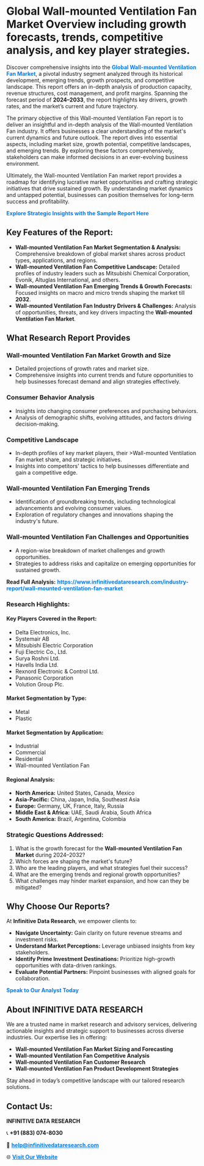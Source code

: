 <h1>Global Wall-mounted Ventilation Fan Market Overview including growth forecasts, trends, competitive analysis, and key player strategies.</h1>
<p>
Discover comprehensive insights into the 
<a href="https://www.infinitivedataresearch.com/industry-report/wall-mounted-ventilation-fan-market" rel="dofollow" style="color: #007BFF; text-decoration: none;"><strong>Global Wall-mounted Ventilation Fan Market</strong></a>, a pivotal industry segment analyzed through its historical development, emerging trends, growth prospects, and competitive landscape. This report offers an in-depth analysis of production capacity, revenue structures, cost management, and profit margins. Spanning the forecast period of <strong>2024–2033</strong>, the report highlights key drivers, growth rates, and the market’s current and future trajectory.
</p>
<p>
The primary objective of this Wall-mounted Ventilation Fan report is to deliver an insightful and in-depth analysis of the Wall-mounted Ventilation Fan industry. It offers businesses a clear understanding of the market's current dynamics and future outlook. The report dives into essential aspects, including market size, growth potential, competitive landscapes, and emerging trends. By exploring these factors comprehensively, stakeholders can make informed decisions in an ever-evolving business environment.
</p>
<p>
Ultimately, the Wall-mounted Ventilation Fan market report provides a roadmap for identifying lucrative market opportunities and crafting strategic initiatives that drive sustained growth. By understanding market dynamics and untapped potential, businesses can position themselves for long-term success and profitability.
</p>
<p>
<a href="https://www.infinitivedataresearch.com/request-sample/reportId=104159" style="color: #007BFF; text-decoration: none;"><strong>Explore Strategic Insights with the Sample Report Here</strong></a>
</p>

<h2>Key Features of the Report:</h2>
<ul>
<li><strong>Wall-mounted Ventilation Fan Market Segmentation & Analysis:</strong> Comprehensive breakdown of global market shares across product types, applications, and regions.</li>
<li><strong>Wall-mounted Ventilation Fan Competitive Landscape:</strong> Detailed profiles of industry leaders such as Mitsubishi Chemical Corporation, Evonik, Altuglas International, and others.</li>
<li><strong>Wall-mounted Ventilation Fan Emerging Trends & Growth Forecasts:</strong> Focused insights on macro and micro trends shaping the market till <strong>2032</strong>.</li>
<li><strong>Wall-mounted Ventilation Fan Industry Drivers & Challenges:</strong> Analysis of opportunities, threats, and key drivers impacting the <strong>Wall-mounted Ventilation Fan Market</strong>.</li>
</ul>

<h2>What Research Report Provides</h2>
<h3>Wall-mounted Ventilation Fan Market Growth and Size</h3>
<ul>
<li>Detailed projections of growth rates and market size.</li>
<li>Comprehensive insights into current trends and future opportunities to help businesses forecast demand and align strategies effectively.</li>
</ul>

<h3>Consumer Behavior Analysis</h3>
<ul>
<li>Insights into changing consumer preferences and purchasing behaviors.</li>
<li>Analysis of demographic shifts, evolving attitudes, and factors driving decision-making.</li>
</ul>

<h3>Competitive Landscape</h3>
<ul>
<li>In-depth profiles of key market players, their >Wall-mounted Ventilation Fan market share, and strategic initiatives.</li>
<li>Insights into competitors' tactics to help businesses differentiate and gain a competitive edge.</li>
</ul>

<h3>Wall-mounted Ventilation Fan Emerging Trends</h3>
<ul>
<li>Identification of groundbreaking trends, including technological advancements and evolving consumer values.</li>
<li>Exploration of regulatory changes and innovations shaping the industry's future.</li>
</ul>

<h3>Wall-mounted Ventilation Fan Challenges and Opportunities</h3>
<ul>
<li>A region-wise breakdown of market challenges and growth opportunities.</li>
<li>Strategies to address risks and capitalize on emerging opportunities for sustained growth.</li>
</ul>
<p><strong>Read Full Analysis:</strong> <a href="https://www.infinitivedataresearch.com/industry-report/wall-mounted-ventilation-fan-market" rel="dofollow" style="color: #007BFF; text-decoration: none;"><strong>https://www.infinitivedataresearch.com/industry-report/wall-mounted-ventilation-fan-market</strong></a></p>
<h3>Research Highlights:</h3>
<h4>Key Players Covered in the Report:</h4>
<ul><li>Delta Electronics, Inc.</li><li>Systemair AB</li><li>Mitsubishi Electric Corporation</li><li>Fuji Electric Co., Ltd.</li><li>Surya Roshni Ltd.</li><li>Havells India Ltd.</li><li>Rexnord Electronic &amp; Control Ltd.</li><li>Panasonic Corporation</li><li>Volution Group Plc.</li></ul>
<h4>Market Segmentation by Type:</h4>
<ul><li>Metal</li><li>Plastic</li></ul>
<h4>Market Segmentation by Application:</h4>
<ul><li>Industrial</li><li>Commercial</li><li>Residential</li><li>Wall-mounted Ventilation Fan</li></ul>

<h4>Regional Analysis:</h4>
<ul>
<li><strong>North America:</strong> United States, Canada, Mexico</li>
<li><strong>Asia-Pacific:</strong> China, Japan, India, Southeast Asia</li>
<li><strong>Europe:</strong> Germany, UK, France, Italy, Russia</li>
<li><strong>Middle East & Africa:</strong> UAE, Saudi Arabia, South Africa</li>
<li><strong>South America:</strong> Brazil, Argentina, Colombia</li>
</ul>

<h3>Strategic Questions Addressed:</h3>
<ol>
<li>What is the growth forecast for the <strong>Wall-mounted Ventilation Fan Market</strong> during 2024–2032?</li>
<li>Which forces are shaping the market's future?</li>
<li>Who are the leading players, and what strategies fuel their success?</li>
<li>What are the emerging trends and regional growth opportunities?</li>
<li>What challenges may hinder market expansion, and how can they be mitigated?</li>
</ol>

<h2>Why Choose Our Reports?</h2>
<p>At <strong>Infinitive Data Research</strong>, we empower clients to:</p>
<ul>
<li><strong>Navigate Uncertainty:</strong> Gain clarity on future revenue streams and investment risks.</li>
<li><strong>Understand Market Perceptions:</strong> Leverage unbiased insights from key stakeholders.</li>
<li><strong>Identify Prime Investment Destinations:</strong> Prioritize high-growth opportunities with data-driven rankings.</li>
<li><strong>Evaluate Potential Partners:</strong> Pinpoint businesses with aligned goals for collaboration.</li>
</ul>
<p><a href="https://www.infinitivedataresearch.com/industry-report/wall-mounted-ventilation-fan-market" rel="dofollow" style="color: #007BFF; text-decoration: none;"><strong>Speak to Our Analyst Today</strong></a></p>

<h2>About INFINITIVE DATA RESEARCH</h2>
<p>We are a trusted name in market research and advisory services, delivering actionable insights and strategic support to businesses across diverse industries. Our expertise lies in offering:</p>
<ul>
<li><strong>Wall-mounted Ventilation Fan Market Sizing and Forecasting</strong></li>
<li><strong>Wall-mounted Ventilation Fan Competitive Analysis</strong></li>
<li><strong>Wall-mounted Ventilation Fan Customer Research</strong></li>
<li><strong>Wall-mounted Ventilation Fan Product Development Strategies</strong></li>
</ul>
<p>Stay ahead in today’s competitive landscape with our tailored research solutions.</p>

<h2>Contact Us:</h2>
<p><strong>INFINITIVE DATA RESEARCH</strong></p>
<p>📞 <strong>+91 (883) 074-8030</strong></p>
<p>📧 <strong><a href="mailto:help@infinitivedataresearch.com" style="color: #007BFF;">help@infinitivedataresearch.com</a></strong></p>
<p>🌐 <strong><a href="https://www.infinitivedataresearch.com" rel="dofollow" style="color: #007BFF;">Visit Our Website</a></strong></p>